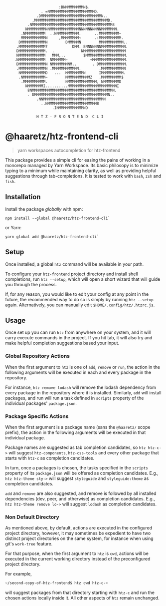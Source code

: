 ```
                        :DNMMMMMMMMN$.                       
                . =NMMMMMMMMMMMMMMMMMMMMD.                  
              .DMMMMMMMMMMMMMMMMMMMMMMMMMMMN..              
            ,MMMMMMMMMMMMMMMMMMMMMMMMMMMMMMMMMD.            
          .NMMMMMMMMMMMMMMMMMMMMMMMMMMMMMMMMMMMM8           
         NMMMMMMMMNNMMMMMMMMMMMMMNNNNNNNNNNMMMMMMN.         
       .NMMMMMMMMM  ..NNMMMMMMMMM.      ..MMMMMMMMM~        
       MMMMMMMMMMMN     ,MMMMMMMM~      .:MMMMMMMMMM.       
      DMMMMMMMMMMMN        DMMMMMN        MMMMMMMMMMM..     
     .MMMMMMMMMMMM7           DMM. 8NNNNNNNMMMMMMMMMMN.     
     DMMMMMMMMMMMM.  .            NMMMMMMMMMMMMMMMMMMM      
     NMMMMMMMMMMMM   MMM,..        $MMMMMMMMMMMMMMMMMM.     
    .NMMMMMMMMMMMM  NMMMMMM~          +MMMMMMMMMMMMMMM.     
     DMMMMMMMMMMMMN NMMMMMMMNM..       . DMMMMMMMMMMMM.     
     .MMMMMMMMMMMMN .MMMMMMMMMMMN.        .MMMMMMMMMMN      
      NMMMMMMMMMMMD   ...  MMMMMMMMN      IMMMMMMMMMM.      
      .NMMMMMMMMMM~        MMMMMMMMMMMZ   .MMMMMMMMM$       
       .MMMMMMMMMM.        NMMMMMMMMMMMMM, NMMMMMMMD        
         NMMMMMMMI..........MMMMMMMMMMMMMMMMMMMMMNI         
          8NMMMMMMMMMMMMMMMMMMMMMMMMMMMMMMMMMMMMN.          
          . DMMMMMMMMMMMMMMMMMMMMMMMMMMMMMMMMMN..           
              .NNMMMMMMMMMMMMMMMMMMMMMMMMMMMN               
                ..NMMMMMMMMMMMMMMMMMMMMMM8                  
                     .INMMMMMMMMMMMND

              H T Z - F R O N T E N D  C L I

```


# @haaretz/htz-frontend-cli
> yarn workspaces autocompletion for htz-frontend

This package provides a simple cli for easing the pains of working in a monorepo
managed by Yarn Workspace. Its basic philosopy is to minimize typing to a minimum
while maintaining clarity, as well as providing helpful suggestions through 
tab-completions. It is tested to work with `bash`, `zsh` and `fish`.

## Installation

Install the package _globally_ with npm:

```
npm install --global @haaretz/htz-frontend-cli`
```

or Yarn:
```
yarn global add @haaretz/htz-frontend-cli`
```



## Setup

Once installed, a global `htz` command will be available in your path.

To configure your `htz-frontend` project directory and install shell completions,
run `htz --setup`, which will open a short wizard that will guide you through the
process.

If, for any reason, you would like to edit your config at any point in the future, 
the recommended way to do so is simply by running `htz --setup` again. Alternatively,
you can manually edit `$HOME/.config/htz/.htzrc.js`.

## Usage

Once set up you can run `htz` from anywhere on your system, and it will carry 
execute commands in the project. If you hit tab, it will also try and make helpful
completion suggestions based your input.

### Global Repository Actions

When the first argument to `htz` is one of `add`, `remove` or `run`, the action
in the following arguments will be executed in each and every package in the 
repository.

For instance, `htz remove lodash` will remove the lodash dependency from every 
package in the repository where it is installed. Similarly, `add` will install 
packages, and run will run a task defined in `scripts` property of the individual 
packages' `package.json`.

### Package Specific Actions

When the first argument is a package name (sans the `@haaretz/` scope prefix), 
the action in the following arguments will be executed in that individual package.

Package names are suggested as tab completion candidates, so `htz htz-c->` will
suggest `htz-components`, `htz-css-tools` and every other package that starts 
with `htz-c` as completion candidates.

In turn, once a packages is chosen, the tasks specified in the `scripts` property 
of its `package.json` will be offered as completion candidates. 
E.g., `htz htz-theme sty->` will suggest `styleguide` and `styleguide:theme` as 
completion candidates.

`add` and `remove` are also suggested, and remove is followed by all installed
dependencies (dev, peer, and otherwise) as completion candidates. E.g.,
`htz htz-theme remove lo->` will suggest `lodash` as completion candidates.

### Non Default Directory

As mentioned above, by default, actions are executed in the configured project
directory, however, it may sometimes be expedient to have two distinct project
directories on the same system, for instance when using git's `work-tree` 
feature.

For that purpose, when the first argument to `htz` is `cwd`, actions will be 
executed in the current working directory instead of the preconfigured project
directory.

For example, 
```sh
~/second-copy-of-htz-frontend$ htz cwd htz-c->
```
will suggest packages from that directory starting with `htz-c` and run the chosen actions locally inside it. All other aspects of `htz` remain unchanged.
